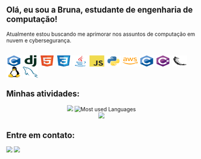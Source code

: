 ## Olá, eu sou a Bruna, estudante de engenharia de computação!

Atualmente estou buscando me aprimorar nos assuntos de computação em nuvem e cybersegurança.

<div style="display: inline_block"><br>
  <img align="center" alt="C" height="30" width="40" src="https://github.com/devicons/devicon/blob/master/icons/c/c-original.svg">
  <img align="center" alt="django" height="30" width="40" src="https://github.com/devicons/devicon/blob/master/icons/django/django-plain.svg">
   <img align="center" alt="HTML" height="30" width="40" src="https://raw.githubusercontent.com/devicons/devicon/master/icons/html5/html5-original.svg">
  <img align="center" alt="css" height="30" width="40" src="https://github.com/devicons/devicon/blob/master/icons/css3/css3-original.svg">
  <img align="center" alt="java" height="30" width="40" src="https://github.com/devicons/devicon/blob/master/icons/java/java-original.svg">
  <img align="center" alt="javascript" height="30" width="40" src="https://github.com/devicons/devicon/blob/master/icons/javascript/javascript-original.svg">
  <img align="center" alt="python" height="30" width="40" src="https://github.com/devicons/devicon/blob/master/icons/python/python-original.svg">
  <img align="center" alt="python" height="30" width="40" src="https://github.com/devicons/devicon/blob/master/icons/amazonwebservices/amazonwebservices-plain-wordmark.svg">
   <img align="center" alt="python" height="30" width="40" src="https://github.com/devicons/devicon/blob/master/icons/c/c-original.svg">
   <img align="center" alt="python" height="30" width="40" src="https://github.com/devicons/devicon/blob/master/icons/csharp/csharp-original.svg">
   <img align="center" alt="python" height="30" width="40" src="https://github.com/devicons/devicon/blob/master/icons/flask/flask-original.svg">
   <img align="center" alt="python" height="30" width="40" src="https://github.com/devicons/devicon/blob/master/icons/linux/linux-original.svg">
   <img align="center" alt="python" height="30" width="40" src="https://github.com/devicons/devicon/blob/master/icons/mysql/mysql-original.svg">
  
</div>

<div>

## Minhas atividades:
  
</div>


<div align="center">
<img src="https://github-readme-stats.vercel.app/api?username=brunameinberg&include_all_commits=true&count_private=true&show_icons=true&line_height=33&theme=dracula" height="200"/>
  <img src="https://github-readme-stats.vercel.app/api/top-langs/?username=brunameinberg&layout=compact&hide=css,html&count_private=true&langs_count=8&theme=dracula" alt="Most used Languages" height="200"/>

</div>

<div align="center">
</div>

<div align="center">
<img src="https://github-readme-streak-stats.herokuapp.com/?user=brunameinberg&count_private=true&theme=dracula"  height="175"/>
</div>
 
<div> 
  
## Entre em contato:
  
  <a href = "mailto:brunalm2@al.insper.edu.br"><img src="https://img.shields.io/badge/-Gmail-%23333?style=for-the-badge&logo=gmail&logoColor=white" target="_blank"></a>
  <a href="https://www.linkedin.com/in/brunameinberg/" target="_blank"><img src="https://img.shields.io/badge/-LinkedIn-%230077B5?style=for-the-badge&logo=linkedin&logoColor=white" target="_blank"></a> 
  
</div>
